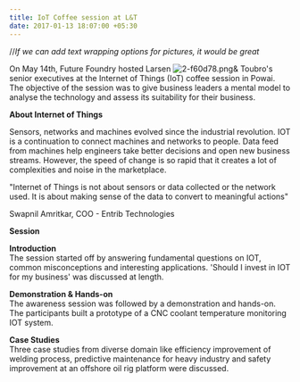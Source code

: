 ```yaml
---
title: IoT Coffee session at L&T
date: 2017-01-13 18:07:00 +05:30
---
```


//*If we can add text wrapping options for pictures, it would be great*

On May 14th, Future Foundry hosted Larsen ![2-f60d78.png](/uploads/2-f60d78.png)& Toubro's senior executives at the Internet of Things (IoT) coffee session in Powai. The objective of the session was to give business leaders a mental model to analyse the technology and assess its suitability for their business.

**About Internet of Things**

Sensors, networks and machines evolved since the industrial revolution. IOT is a continuation to connect machines and networks to people. Data feed from machines help engineers take better decisions and open new business streams. However, the speed of change is so rapid that it creates a lot of complexities and noise in the marketplace.

"Internet of Things is not about sensors or data collected or the network used. It is about making sense of the data to
convert to meaningful actions"

Swapnil Amritkar, COO - Entrib Technologies

**Session**

**Introduction**
\
The session started off by answering fundamental questions on IOT, common misconceptions and interesting applications. 'Should I invest in IOT for my business' was discussed at length.

**Demonstration & Hands-on**
\
The awareness session was followed by a demonstration and hands-on. The participants built a prototype of a CNC coolant temperature monitoring IOT system.

**Case Studies**
\
Three case studies from diverse domain like efficiency improvement of welding process, predictive maintenance for heavy industry and safety improvement at an offshore oil rig platform were discussed.